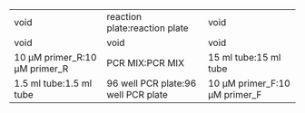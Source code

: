 ||||
|----|----|----|
|void|reaction plate:reaction plate|void|
|void|void|void|
|10 μM primer_R:10 μM primer_R|PCR MIX:PCR MIX|15 ml tube:15 ml tube|
|1.5 ml tube:1.5 ml tube|96 well PCR plate:96 well PCR plate|10 μM primer_F:10 μM primer_F|
